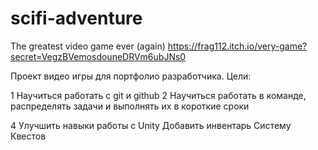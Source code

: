 # scifi-adventure
The greatest video game ever (again)
https://frag112.itch.io/very-game?secret=VegzBVemosdouneDRVm6ubJNs0

Проект видео игры для портфолио разработчика.
Цели:

1 Научиться работать с git и github
2 Научиться работать в команде, распределять задачи и выполнять их в короткие сроки

4 Улучшить навыки работы с Unity
  Добавить инвентарь
  Систему Квестов

